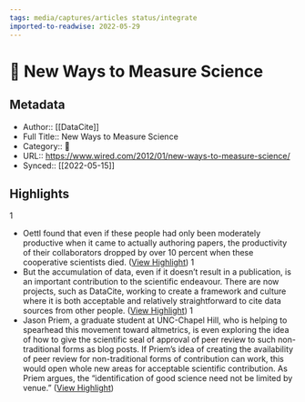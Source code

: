 ```yaml
---
tags: media/captures/articles status/integrate
imported-to-readwise: 2022-05-29
---
```

# 📰 New Ways to Measure Science

## Metadata
- Author:: [[DataCite]]
- Full Title:: New Ways to Measure Science
- Category:: 📰
- URL:: https://www.wired.com/2012/01/new-ways-to-measure-science/
- Synced:: [[2022-05-15]]

## Highlights
1
- Oettl found that even if these people had only been moderately productive when it came to actually authoring papers, the productivity of their collaborators dropped by over 10 percent when these cooperative scientists died. ([View Highlight](https://instapaper.com/read/1506428979/19570529))
1
- But the accumulation of data, even if it doesn’t result in a publication, is an important contribution to the scientific endeavour. There are now projects, such as DataCite, working to create a framework and culture where it is both acceptable and relatively straightforward to cite data sources from other people. ([View Highlight](https://instapaper.com/read/1506428979/19570533))
1
- Jason Priem, a graduate student at UNC-Chapel Hill, who is helping to spearhead this movement toward altmetrics, is even exploring the idea of how to give the scientific seal of approval of peer review to such non-traditional forms as blog posts. If Priem’s idea of creating the availability of peer review for non-traditional forms of contribution can work, this would open whole new areas for acceptable scientific contribution. As Priem argues, the “identification of good science need not be limited by venue.” ([View Highlight](https://instapaper.com/read/1506428979/19570538))
